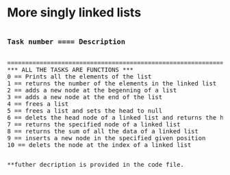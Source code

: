 <h1>More singly linked lists</h1>
<pre>
<h3>Task number ==== Description</h3>
==============================================================================
*** ALL THE TASKS ARE FUNCTIONS ***
0 == Prints all the elements of the list
1 == returns the number of the elements in the linked list
2 == adds a new node at the begenning of a list
3 == adds a new node at the end of the list
4 == frees a list
5 == frees a list and sets the head to null
6 == delets the head node of a linked list and returns the head node's data
7 == returns the specified node of a linked list
8 == returns the sum of all the data of a linked list
9 == inserts a new node in the specified given position
10 == delets the node at the index of a linked list

**futher decription is provided in the code file.